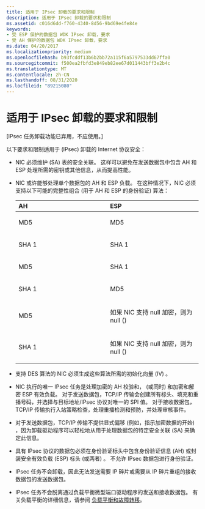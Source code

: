 ```yaml
---
title: 适用于 IPsec 卸载的要求和限制
description: 适用于 IPsec 卸载的要求和限制
ms.assetid: c016d6dd-f760-4340-8d56-9bd69e4fe84e
keywords:
- 受 ESP 保护的数据包 WDK IPsec 卸载，要求
- 受 AH 保护的数据包 WDK IPsec 卸载，要求
ms.date: 04/20/2017
ms.localizationpriority: medium
ms.openlocfilehash: b93fcddf13b6b2bb72a115f6a5797533dd67ffa0
ms.sourcegitcommit: f500ea2fbfd3e849eb82ee67d011443bff3e2b4c
ms.translationtype: MT
ms.contentlocale: zh-CN
ms.lasthandoff: 08/31/2020
ms.locfileid: "89215080"
---
```

# <a name="requirements-and-restrictions-that-apply-to-ipsec-offloads"></a>适用于 IPsec 卸载的要求和限制

\[IPsec 任务卸载功能已弃用，不应使用。\]




以下要求和限制适用于 (IPsec) 卸载的 Internet 协议安全：

-   NIC 必须维护 (SA) 表的安全关联。 这样可以避免在发送数据包中包含 AH 和 ESP 处理所需的密钥或其他信息，从而提高性能。

-   NIC 或许能够处理单个数据包的 AH 和 ESP 负载。 在这种情况下，NIC 必须支持以下可能的完整性组合 (用于 AH 和 ESP 的身份验证) 算法：

    <table>
    <colgroup>
    <col width="50%" />
    <col width="50%" />
    </colgroup>
    <thead>
    <tr class="header">
    <th align="left">AH</th>
    <th align="left">ESP</th>
    </tr>
    </thead>
    <tbody>
    <tr class="odd">
    <td align="left"><p>MD5</p></td>
    <td align="left"><p>MD5</p></td>
    </tr>
    <tr class="even">
    <td align="left"><p>SHA 1</p></td>
    <td align="left"><p>SHA 1</p></td>
    </tr>
    <tr class="odd">
    <td align="left"><p>MD5</p></td>
    <td align="left"><p>SHA 1</p></td>
    </tr>
    <tr class="even">
    <td align="left"><p>SHA 1</p></td>
    <td align="left"><p>MD5</p></td>
    </tr>
    <tr class="odd">
    <td align="left"><p>MD5</p></td>
    <td align="left"><p>如果 NIC 支持 null 加密，则为 null () </p></td>
    </tr>
    <tr class="even">
    <td align="left"><p>SHA 1</p></td>
    <td align="left"><p>如果 NIC 支持 null 加密，则为 null () </p></td>
    </tr>
    </tbody>
    </table>

     

<!-- -->

-   支持 DES 算法的 NIC 必须生成这些算法所需的初始化向量 (IV) 。

-   NIC 执行的唯一 IPsec 任务是处理加密的 AH 校验和， (或同时) 和加密和解密 ESP 有效负载。 对于发送数据包，TCP/IP 传输会创建所有标头、填充和重播号码，并选择与目标地址/IPsec 协议对唯一的 SPI 值。 对于接收数据包，TCP/IP 传输执行入站策略检查，处理重播检测和预防，并处理审核事件。

-   对于发送数据包，TCP/IP 传输不提供显式偏移 (例如，指示加密数据的开始) ，因为卸载驱动程序可以轻松地从用于处理数据包的特定安全关联 (SA) 来确定此信息。

-   具有 IPsec 协议的数据包必须在身份验证标头中包含身份验证信息 (AH) 或封装安全有效负载 (ESP) 标头 (或两者) 。 不允许 IPsec 数据包进行身份验证。

-   IPsec 任务不会卸载，因此无法发送需要 IP 碎片或需要从 IP 碎片重组的接收数据包的发送数据包。

-   IPsec 任务不会脱离通过负载平衡微型端口驱动程序的发送和接收数据包。 有关负载平衡的详细信息，请参阅 [负载平衡和故障转移](/previous-versions/windows/hardware/network/ff549197(v=vs.85))。

 

